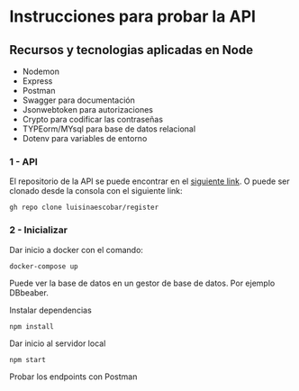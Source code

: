 # Instrucciones para probar la API

## Recursos y tecnologias aplicadas en Node

 - Nodemon
 - Express
 - Postman 
 - Swagger para documentación
 - Jsonwebtoken para autorizaciones
 - Crypto para codificar las contraseñas
 - TYPEorm/MYsql para base de datos relacional
 - Dotenv para variables de entorno

### 1  - API 
El repositorio de la API se puede encontrar en el [siguiente link](https://github.com/luisinaescobar/register.git).
O puede ser clonado desde la consola con el siguiente link:

`gh repo clone luisinaescobar/register`

### 2 - Inicializar

Dar inicio a docker con el comando:

`docker-compose up`

Puede ver la base de datos en un gestor de base de datos. Por ejemplo DBbeaber.

Instalar dependencias

`npm install`

Dar inicio al servidor local

`npm start`

Probar los endpoints con Postman